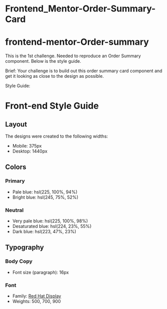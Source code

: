 # Frontend_Mentor-Order-Summary-Card

# frontend-mentor-Order-summary
This is the 1st challenge. Needed to reproduce an Order Summary component. Below is the style guide. 

Brief:
Your challenge is to build out this order summary card component and get it looking as close to the design as possible.

Style Guide:

# Front-end Style Guide

## Layout
The designs were created to the following widths:

- Mobile: 375px
- Desktop: 1440px

## Colors
### Primary

- Pale blue: hsl(225, 100%, 94%)
- Bright blue: hsl(245, 75%, 52%)

### Neutral

- Very pale blue: hsl(225, 100%, 98%)
- Desaturated blue: hsl(224, 23%, 55%)
- Dark blue: hsl(223, 47%, 23%)

## Typography
### Body Copy

- Font size (paragraph): 16px

### Font

- Family: [Red Hat Display](https://fonts.google.com/specimen/Red+Hat+Display)
- Weights: 500, 700, 900

